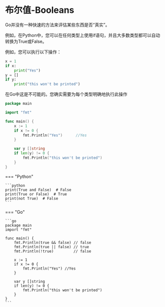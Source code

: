 # 布尔值-Booleans


Go并没有一种快速的方法来评估某些东西是否“真实”。

例如，在Python中，您可以在任何类型上使用if语句，并且大多数类型都可以自动转换为True或False。


例如，您可以执行以下操作：

```python
x = 1
if x:
    print("Yes")
y = []
if y:
    print("this won't be printed")
```

在Go中这是不可能的。您确实需要为每个类型明确地执行此操作
```go
package main

import "fmt"

func main() {
    x := 1
    if x != 0 {
        fmt.Println("Yes")      //Yes
    }

    var y []string
    if len(y) != 0 {
        fmt.Println("this won't be printed")
    }
}
```



=== "Python"

    ```python
    print(True and False)  # False
    print(True or False)  # True
    print(not True)  # False
    ```



=== "Go"

    ```go
    package main
    import "fmt"
    
    func main() {
        fmt.Println(true && false) // false
        fmt.Println(true || false) // true
        fmt.Println(!true)         // false
    
        x := 1
        if x != 0 {
            fmt.Println("Yes") //Yes
        }
    
        var y []string
        if len(y) != 0 {
            fmt.Println("this won't be printed")
        }
    }
    ```